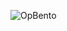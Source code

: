 ![OpBento](https://firebasestorage.googleapis.com/v0/b/smartkaksha-fe32c.appspot.com/o/opbento%2FLikhithMar142ed8a.png?alt=media)
